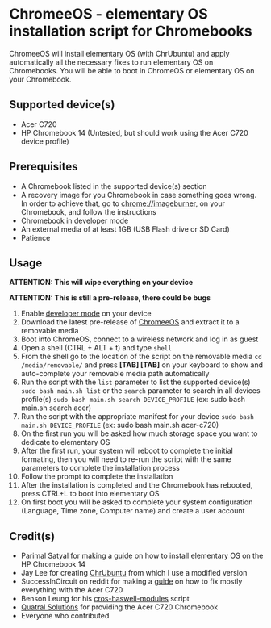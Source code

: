 ChromeeOS - elementary OS installation script for Chromebooks
============================================

ChromeeOS will install elementary OS (with ChrUbuntu) and apply automatically all the necessary fixes to run elementary OS on Chromebooks. You will be able to boot in ChromeOS or elementary OS on your Chromebook.

Supported device(s)
-------------------

* Acer C720
* HP Chromebook 14 (Untested, but should work using the Acer C720 device profile)

Prerequisites
-------------

* A Chromebook listed in the supported device(s) section
* A recovery image for you Chromebook in case something goes wrong. In order to achieve that, go to [chrome://imageburner](chrome://imageburner), on your Chromebook, and follow the instructions
* Chromebook in developer mode
* An external media of at least 1GB (USB Flash drive or SD Card)
* Patience

Usage
-----

**ATTENTION: This will wipe everything on your device**

**ATTENTION: This is still a pre-release, there could be bugs**

1. Enable [developer mode](http://www.chromium.org/chromium-os/developer-information-for-chrome-os-devices) on your device
2. Download the latest pre-release of [ChromeeOS](http://goo.gl/tMaKVe) and extract it to a removable media
3. Boot into ChromeOS, connect to a wireless network and log in as guest
4. Open a shell (CTRL + ALT + t) and type `shell`
5. From the shell go to the location of the script on the removable media `cd /media/removable/` and press **[TAB] [TAB]** on your keyboard to show and auto-complete your removable media path automatically
6. Run the script with the `list` parameter to list the supported device(s) `sudo bash main.sh list` or the `search` parameter to search in all devices profile(s) `sudo bash main.sh search DEVICE_PROFILE` (ex: sudo bash main.sh search acer)
7. Run the script with the appropriate manifest for your device `sudo bash main.sh DEVICE_PROFILE` (ex: sudo bash main.sh acer-c720)
8. On the first run you will be asked how much storage space you want to dedicate to elementary OS
9. After the first run, your system will reboot to complete the initial formating, then you will need to re-run the script with the same parameters to complete the installation process
10. Follow the prompt to complete the installation
11. After the installation is completed and the Chromebook has rebooted, press CTRL+L to boot into elementary OS
12. On first boot you will be asked to complete your system configuration (Language, Time zone, Computer name) and create a user account

Credit(s)
---------

* Parimal Satyal for making a [guide](http://realityequation.net/installing-elementary-os-on-an-hp-chromebook-14) on how to install elementary OS on the HP Chromebook 14
* Jay Lee for creating [ChrUbuntu](http://chromeos-cr48.blogspot.ca/) from which I use a modified version
* SuccessInCircuit on reddit for making a [guide](http://www.reddit.com/r/chrubuntu/comments/1rsxkd/list_of_fixes_for_xubuntu_1310_on_the_acer_c720/) on how to fix mostly everything with the Acer C720
* Benson Leung for his [cros-haswell-modules](https://googledrive.com/host/0B0YvUuHHn3MndlNDbXhPRlB2eFE/cros-haswell-modules.sh) script
* [Quatral Solutions](http://www.quatral.com) for providing the Acer C720 Chromebook
* Everyone who contributed
